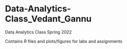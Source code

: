 # Data-Analytics-Class_Vedant_Gannu
Data Analytics Class Spring 2022

Contains R files and plots/figures for labs and assignments
